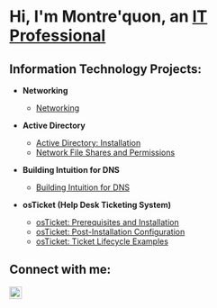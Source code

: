 <h1>Hi, I'm Montre'quon, an
<a href="https://linkedin.com/in/montre’quon-wheeler-23ab8b1a1/">IT Professional</a></h1>

<h2>Information Technology Projects:</h2>

- <b>Networking</b>
  - [Networking](https://github.com/montrequonwheeler/active-directory)

- <b>Active Directory</b>
  - [Active Directory: Installation](https://github.com/montrequonwheeler/active-directory)
  - [Network File Shares and Permissions](https://github.com/montrequonwheeler/network-file-shares-and-permissions)

- <b>Building Intuition for DNS</b>
  - [Building Intuition for DNS](https://github.com/montrequonwheeler/building-intuition-for-dns)

- <b>osTicket (Help Desk Ticketing System)</b>
  - [osTicket: Prerequisites and Installation](https://github.com/montrequonwheeler/osticket-prereqs)
  - [osTicket: Post-Installation Configuration](https://github.com/montrequonwheeler/post-install-config)
  - [osTicket: Ticket Lifecycle Examples](https://github.com/montrequonwheeler/ticket-lifecycle)

<h2>Connect with me:</h2>

[<img align="left" alt="Josh | LinkedIn" width="22px" src="https://cdn.jsdelivr.net/npm/simple-icons@v3/icons/linkedin.svg" />][linkedin]

[linkedin]: https://linkedin.com/in/montre’quon-wheeler-23ab8b1a1/
